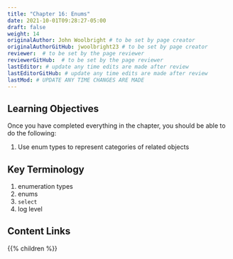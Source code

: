 ```yaml
---
title: "Chapter 16: Enums"
date: 2021-10-01T09:28:27-05:00
draft: false
weight: 14
originalAuthor: John Woolbright # to be set by page creator
originalAuthorGitHub: jwoolbright23 # to be set by page creator
reviewer:  # to be set by the page reviewer
reviewerGitHub:  # to be set by the page reviewer
lastEditor: # update any time edits are made after review
lastEditorGitHub: # update any time edits are made after review
lastMod: # UPDATE ANY TIME CHANGES ARE MADE
---
```


## Learning Objectives
Once you have completed everything in the chapter, you should be able to do the following:
1. Use enum types to represent categories of related objects

## Key Terminology
1. enumeration types
1. enums
1. `select`
1. log level

## Content Links

{{% children %}}
